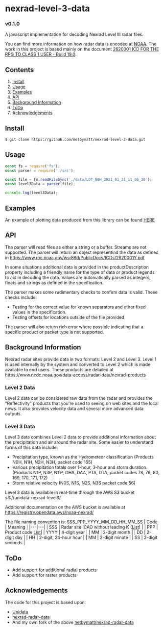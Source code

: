 # nexrad-level-3-data

### v0.1.0
A javascript implementation for decoding Nexrad Level III radar files.

You can find more information on how radar data is encoded at [NOAA](https://www.roc.noaa.gov/WSR88D/BuildInfo/Files.aspx). The work in this project is based mainly on the document [2620001 ICD FOR THE RPG TO CLASS 1 USER - Build 19.0](https://www.ncdc.noaa.gov/data-access/radar-data/nexrad-products).

## Contents
1. [Install](#install)
1. [Usage](#usage)
1. [Examples](#examples)
1. [API](#api)
1. [Background Information](#background-information)
1. [ToDo](#todo)
1. [Acknowledgements](#acknowledgements)

## Install

``` bash
$ git clone https://github.com/netbymatt/nexrad-level-3-data.git
```

## Usage
``` javascript
const fs = require('fs');
const parser = require('./src');

const file = fs.readFileSync('./data/LOT_N0H_2021_01_31_11_06_30');
const level3Data = parser(file);

console.log(level3Data);
```

## Examples
An example of plotting data produced from this library can be found [HERE](https://github.com/netbymatt/nexrad-level-3-plot)

## API

The parser will read files as either a string or a buffer. Streams are not supported. The parser will return an object representind the data as defined in https://www.roc.noaa.gov/wsr88d/PublicDocs/ICDs/2620001Y.pdf

In some situations additional data is provided in the productDescription property including a friendly name for the type of data or product legends to aid in decoding the data. Values are automatically parsed as integers, floats and strings as defined in the specification.

The parser makes some rudimentary checks to confirm data is valid. These checks include:
- Testing for the correct value for known separators and other fixed values in the specification.
- Testing offsets for locations outside of the file provided

The parser will also return rich error where possible indicating that a specific product or packet type is not supported.

## Background Information
Nexrad radar sites provide data in two formats: Level 2 and Level 3. Level 1 is used internally by the system and converted to Level 2 which is made available to end users. These products are detailed at https://www.ncdc.noaa.gov/data-access/radar-data/nexrad-products

### Level 2 Data
Level 2 data can be considered raw data from the radar and provides the "Reflectivity" products that you're used to seeing on web sites and the local news. It also provides velocity data and several more advanced data outputs.

### Level 3 Data
Level 3 data combines Level 2 data to provide additional information about the precipitation and air around the radar site. Some easier to understand forms of this data include:

- Precipitation type, known as the Hydrometeor classification (Products N0H, N1H, N2H, N3H, packet code 165)
- Various precipitation totals over 1-hour, 3-hour and storm duration. (Products N1P, N3P, NTP, OHA, DAA, PTA, DTA, packet codes 78, 79, 80, 169, 170, 171, 172)
- Storm relative velocity (N0S, N1S, N2S, N3S packet code 56)

Level 3 data is available in real-time through the AWS S3 bucket s3://unidata-nexrad-level3/

Additional documentation on the AWS bucket is available at https://registry.opendata.aws/noaa-nexrad/

The file naming convention is: SSS_PPP_YYYY_MM_DD_HH_MM_SS
| Code | Meaning |
|---|---|
| SSS | Radar site ICAO without leading K ([List](https://www.roc.noaa.gov/WSR88D/Maps.aspx)) |
| PPP | Product code [List](https://www.ncdc.noaa.gov/data-access/radar-data/nexrad-products)|
| YYYY | 4-digit year |
| MM | 2-digit month |
| DD | 2-digit day |
| HH | 2-digit, 24-hour hour |
| MM | 2-digit minute |
| SS | 2-digit seconds |

## ToDo
* Add support for additional radial products
* Add support for raster products

## Acknowledgements
The code for this project is based upon:
- [Unidata](https://github.com/Unidata/thredds/blob/master/cdm/src/main/java/ucar/nc2/iosp/nexrad2/)
- [nexrad-radar-data](https://github.com/bartholomew91/nexrad-radar-data)
- And my own fork of the above [netbymatt/nexrad-radar-data](https://github.com/netbymatt/nexrad-radar-data)